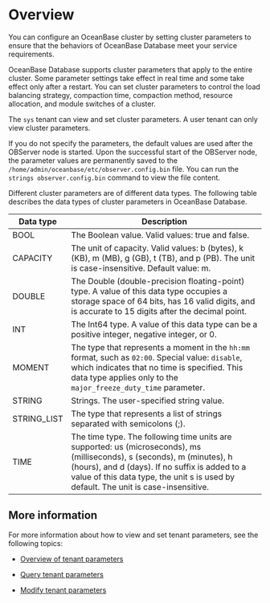 # Overview

You can configure an OceanBase cluster by setting cluster parameters to ensure that the behaviors of OceanBase Database meet your service requirements.

OceanBase Database supports cluster parameters that apply to the entire cluster. Some parameter settings take effect in real time and some take effect only after a restart. You can set cluster parameters to control the load balancing strategy, compaction time, compaction method, resource allocation, and module switches of a cluster.

The `sys` tenant can view and set cluster parameters. A user tenant can only view cluster parameters.

If you do not specify the parameters, the default values are used after the OBServer node is started. Upon the successful start of the OBServer node, the parameter values are permanently saved to the `/home/admin/oceanbase/etc/observer.config.bin` file. You can run the `strings observer.config.bin` command to view the file content.

Different cluster parameters are of different data types. The following table describes the data types of cluster parameters in OceanBase Database.

| Data type | Description                                                                                                                                                                                                                                                      |
|-------------|------------------------------------------------------------------------------------------------------------------------------------------------------------------------------------------------------------------------------------------------------------------|
| BOOL | The Boolean value. Valid values: true and false.                                                                                                                                                                                                                 |
| CAPACITY | The unit of capacity. Valid values: b (bytes), k (KB), m (MB), g (GB), t (TB), and p (PB). The unit is case-insensitive. Default value: m.                                                                                                                       |
| DOUBLE | The Double (double-precision floating-point) type. A value of this data type occupies a storage space of 64 bits, has 16 valid digits, and is accurate to 15 digits after the decimal point.                                                                     |
| INT | The Int64 type. A value of this data type can be a positive integer, negative integer, or 0.                                                                                                                                                                     |
| MOMENT | The type that represents a moment in the `hh:mm` format, such as `02:00`. Special value: `disable`, which indicates that no time is specified. This data type applies only to the `major_freeze_duty_time` parameter.                                            |
| STRING | Strings. The user-specified string value.                                                                                                                                                                                                                        |
| STRING_LIST | The type that represents a list of strings separated with semicolons (;).                                                                                                                                                                                        |
| TIME | The time type. The following time units are supported: us (microseconds), ms (milliseconds), s (seconds), m (minutes), h (hours), and d (days). If no suffix is added to a value of this data type, the unit s is used by default. The unit is case-insensitive. |

## More information

For more information about how to view and set tenant parameters, see the following topics:

* [Overview of tenant parameters](../../400.manage-tenants/1800.manage-tenant-parameters/100.tenant-parameters.md)

* [Query tenant parameters](../../400.manage-tenants/1800.manage-tenant-parameters/200.query-tenant-parameters.md)

* [Modify tenant parameters](../../400.manage-tenants/1800.manage-tenant-parameters/300.modify-tenant-parameters.md)

<!-- For more information about the system parameters of OceanBase Database, see [Overview](../../200.configuration-management/100.configuration-management-introduction.md). -->
